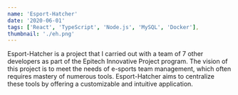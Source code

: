 ```yaml
---
name: 'Esport-Hatcher'
date: '2020-06-01'
tags: ['React', 'TypeScript', 'Node.js', 'MySQL', 'Docker'],
thumbnail: './eh.png'
---
```


Esport-Hatcher is a project that I carried out with a team of 7 other developers as part of the Epitech Innovative Project program. The vision of this project is to meet the needs of e-sports team management, which often requires mastery of numerous tools. Esport-Hatcher aims to centralize these tools by offering a customizable and intuitive application.
